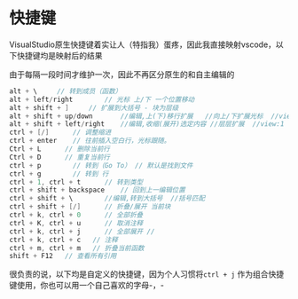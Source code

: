 # 快捷键

VisualStudio原生快捷键着实让人（特指我）蛋疼，因此我直接映射vscode，以下快捷键均是映射后的结果

由于每隔一段时间才维护一次，因此不再区分原生的和自主编辑的

```c++
alt + \		// 转到成员（函数）
alt + left/right		// 光标 上/下 一个位置移动
alt + shift + ]		// 扩展到大括号 - 块为层级
alt + shift + up/down		//编辑,上(下)移行扩展	//向上/下扩展光标	//view:1
alt + shift + left/right	//编辑,收缩(展开)选定内容	//层层扩展	//view:1
ctrl + [/]		// 调整缩进
ctrl + enter    // 往前插入空白行，光标跟随。
Ctrl + L      // 删除当前行
Ctrl + D      // 重复当前行
ctrl + p		// 转到（Go To） // 默认是找到文件
ctrl + g		// 转到 行
ctrl + 1, ctrl + t		// 转到类型
ctrl + shift + backspace    // 回到上一编辑位置
ctrl + shift + \		//编辑,转到大括号	//括号匹配
ctrl + shift + [/]		// 折叠/展开 当前块
ctrl + k, ctrl + 0		// 全部折叠
ctrl + K, ctrl + u		// 取消注释
ctrl + k, ctrl + j		// 全部展开	//
ctrl + k, ctrl + c   // 注释
ctrl + m, ctrl + m   // 折叠当前函数
shift + F12   // 查看所有引用
```

很负责的说，以下均是自定义的快捷键，因为个人习惯将`ctrl + j` 作为组合快捷键使用，你也可以用一个自己喜欢的字母-，-

